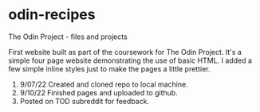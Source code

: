 # odin-recipes
The Odin Project - files and projects

First website built as part of the coursework for The Odin Project. It's a simple four page website demonstrating the use of basic HTML. I added a few simple inline styles just to make the pages a 
little prettier. 
1. 9/07/22 Created and cloned repo to local machine.
2. 9/10/22 Finished pages and uploaded to github.
3. Posted on TOD subreddit for feedback.

